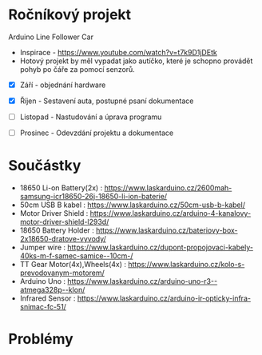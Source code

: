  # Ročníkový projekt
  Arduino Line Follower Car
 - Inspirace - https://www.youtube.com/watch?v=t7k9D1jDEtk 
 - Hotový projekt by měl vypadat jako autíčko, které je schopno provádět pohyb po čáře za pomocí senzorů.
 - [x] Září - objednání hardware
 
 - [x] Říjen - Sestavení auta, postupné psaní dokumentace
 
 - [ ] Listopad - Nastudování a úprava programu 
 
 - [ ] Prosinec - Odevzdání projektu a dokumentace

# Součástky

- 18650 Li-on Battery(2x) : https://www.laskarduino.cz/2600mah-samsung-icr18650-26j-18650-li-ion-baterie/
- 50cm USB B kabel : https://www.laskarduino.cz/50cm-usb-b-kabel/
- Motor Driver Shield : https://www.laskarduino.cz/arduino-4-kanalovy-motor-driver-shield-l293d/
- 18650 Battery Holder : https://www.laskarduino.cz/bateriovy-box-2x18650-dratove-vyvody/
- Jumper wire : https://www.laskarduino.cz/dupont-propojovaci-kabely-40ks-m-f-samec-samice--10cm-/
-  TT Gear Motor(4x),Wheels(4x) : https://www.laskarduino.cz/kolo-s-prevodovanym-motorem/
- Arduino Uno : https://www.laskarduino.cz/arduino-uno-r3--atmega328p--klon/
- Infrared Sensor : https://www.laskarduino.cz/arduino-ir-opticky-infra-snimac-fc-51/

# Problémy 
 
